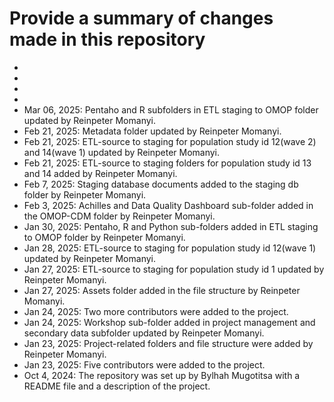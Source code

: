 # Provide a summary of changes made in this repository

-
-
-
-
- Mar 06, 2025: Pentaho and R subfolders in ETL staging to OMOP folder updated by Reinpeter Momanyi.
- Feb 21, 2025: Metadata folder updated by Reinpeter Momanyi.
- Feb 21, 2025: ETL-source to staging for population study id 12(wave 2) and 14(wave 1) updated by Reinpeter Momanyi.
- Feb 21, 2025: ETL-source to staging folders for population study id 13 and 14 added by Reinpeter Momanyi.
- Feb 7, 2025: Staging database documents added to the staging db folder by Reinpeter Momanyi.
- Feb 3, 2025: Achilles and Data Quality Dashboard sub-folder added in the OMOP-CDM folder by Reinpeter Momanyi.
- Jan 30, 2025: Pentaho, R and Python sub-folders added in ETL staging to OMOP folder by Reinpeter Momanyi.
- Jan 28, 2025: ETL-source to staging for population study id 12(wave 1) updated by Reinpeter Momanyi.
- Jan 27, 2025: ETL-source to staging for population study id 1 updated by Reinpeter Momanyi.
- Jan 27, 2025: Assets folder added in the file structure by Reinpeter Momanyi.
- Jan 24, 2025: Two more contributors were added to the project.
- Jan 24, 2025: Workshop sub-folder added in project management and secondary data subfolder updated by Reinpeter Momanyi.
- Jan 23, 2025: Project-related folders and file structure were added by Reinpeter Momanyi.
- Jan 23, 2025: Five contributors were added to the project.
- Oct 4, 2024: The repository was set up by Bylhah Mugotitsa with a README file and a description of the project.
